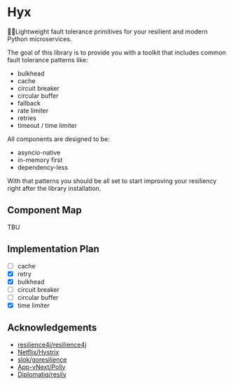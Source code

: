 # Hyx

🧘‍♀️Lightweight fault tolerance primitives for your resilient and modern Python microservices.

The goal of this library is to provide you with a toolkit that includes common fault tolerance patterns like:

- bulkhead
- cache
- circuit breaker
- circular buffer
- fallback
- rate limiter
- retries
- timeout / time limiter

All components are designed to be:

- asyncio-native
- in-memory first
- dependency-less

With that patterns you should be all set to start improving your resiliency right after the library installation.

## Component Map

TBU

## Implementation Plan

- [ ] cache
- [x] retry
- [x] bulkhead
- [ ] circuit breaker
- [ ] circular buffer
- [x] time limiter

## Acknowledgements

- [resilience4j/resilience4j](https://github.com/resilience4j/resilience4j)
- [Netflix/Hystrix](https://github.com/Netflix/Hystrix)
- [slok/goresilience](https://github.com/slok/goresilience)
- [App-vNext/Polly](https://github.com/App-vNext/Polly)
- [Diplomatiq/resily](https://github.com/Diplomatiq/resily)